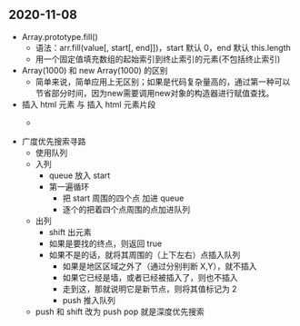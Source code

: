 2020-11-08
---------------------------
+ Array.prototype.fill()
    * 语法：arr.fill(value[, start[, end]])，start 默认 0，end 默认 this.length
    * 用一个固定值填充数组的起始索引到终止索引的元素(不包括终止索引)
+ Array(1000) 和 new Array(1000) 的区别
    * 简单来说，简单应用上无区别；如果是代码复杂量高的，通过第一种可以节省部分时间，因为new需要调用new对象的构造器进行赋值查找。
+ 插入 html 元素 与 插入 html 元素片段
    * ```javascript
+ 广度优先搜索寻路
    * 使用队列
    + 入列
        * queue 放入 start
        + 第一遍循环
            * 把 start 周围的四个点 加进 queue
            * 逐个的把着四个点周围的点加进队列
    + 出列
        * shift 出元素
        * 如果是要找的终点，则返回 true
        + 如果不是的话，就将其周围的（上下左右）点插入队列
            * 如果是地区区域之外了（通过分别判断 X,Y），就不插入
            * 如果它已经是墙，或者已经被插入了，则也不插入
            * 走到这，那就说明它是新节点，则将其值标记为 2
            * push 推入队列
    * push 和 shift 改为 push pop 就是深度优先搜索
